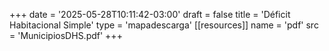+++
date = '2025-05-28T10:11:42-03:00'
draft = false
title = 'Déficit Habitacional Simple'
type = 'mapadescarga'
[[resources]]
    name = 'pdf'
    src = 'MunicipiosDHS.pdf'
+++
